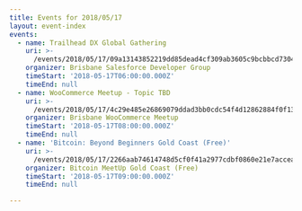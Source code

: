 ```yaml
---
title: Events for 2018/05/17
layout: event-index
events:
  - name: Trailhead DX Global Gathering
    uri: >-
      /events/2018/05/17/09a13143852219dd85dead4cf309ab3605c9bcbbcd7304bc5aa8c78bd585afd2
    organizer: Brisbane Salesforce Developer Group
    timeStart: '2018-05-17T06:00:00.000Z'
    timeEnd: null
  - name: WooCommerce Meetup - Topic TBD
    uri: >-
      /events/2018/05/17/4c29e485e26869079ddad3bb0cdc54f4d12862884f0f1316ef7752ca22219ec2
    organizer: Brisbane WooCommerce Meetup
    timeStart: '2018-05-17T08:00:00.000Z'
    timeEnd: null
  - name: 'Bitcoin: Beyond Beginners Gold Coast (Free)'
    uri: >-
      /events/2018/05/17/2266aab74614748d5cf0f41a2977cdbf0860e21e7acceac5cb8554f541d793be
    organizer: Bitcoin MeetUp Gold Coast (Free)
    timeStart: '2018-05-17T09:00:00.000Z'
    timeEnd: null

---
```

